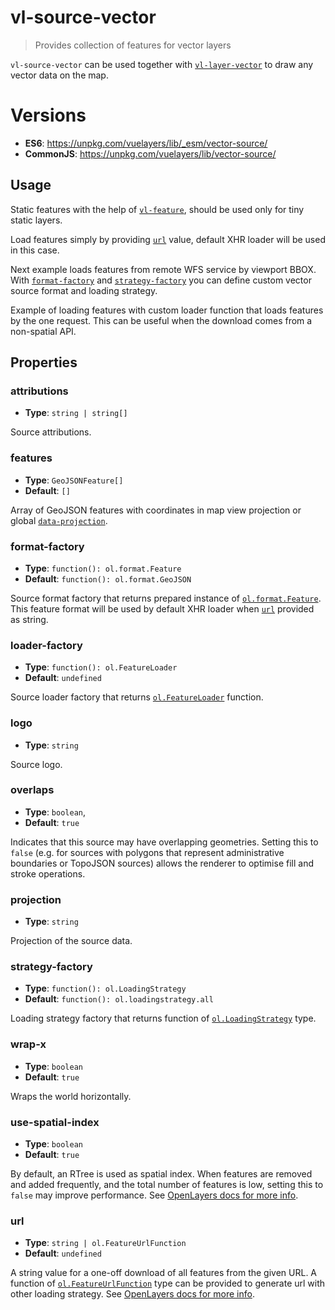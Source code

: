 # vl-source-vector

> Provides collection of features for vector layers

`vl-source-vector` can be used together with [`vl-layer-vector`](/docs/component/vector-layer.md) to
draw any vector data on the map.

# Versions

- **ES6**: https://unpkg.com/vuelayers/lib/_esm/vector-source/
- **CommonJS**: https://unpkg.com/vuelayers/lib/vector-source/   

## Usage

Static features with the help of [`vl-feature`](/docs/component/feature.md), should be used only for tiny static layers.

<vuep template="#static-features-example"></vuep>

<script v-pre type="text/x-template" id="static-features-example">
<template>
  <vl-map style="height: 400px">
    <vl-view :zoom.sync="zoom" :center.sync="center" :rotation.sync="rotation"></vl-view>
  
    <vl-layer-tile>
      <vl-source-osm></vl-source-osm>
    </vl-layer-tile>
    
    <vl-layer-vector>
      <vl-source-vector>
        <vl-feature>
          <vl-geom-circle :coordinates="[0, 0]" :radius="1000000"></vl-geom-circle>
          <vl-style-box>
            <vl-style-stroke color="blue"></vl-style-stroke>
            <vl-style-fill color="rgba(255,255,255,0.5)"></vl-style-fill>
            <vl-style-text text="I'm circle"></vl-style-text>
          </vl-style-box>
        </vl-feature>
        <vl-feature>
          <vl-geom-polygon :coordinates="[[[1000000, 1000000], [1000000, 5000000], [5000000, 5000000], [5000000, 1000000], [1000000, 1000000]]]"></vl-geom-polygon>
          <vl-style-box>
            <vl-style-stroke color="blue"></vl-style-stroke>
            <vl-style-fill color="rgba(255,255,255,0.5)"></vl-style-fill>
            <vl-style-text text="I'm polygon"></vl-style-text>
          </vl-style-box>
        </vl-feature>
      </vl-source-vector>
    </vl-layer-vector>
  </vl-map>
</template>

<script>
  export default {
    data () {
      return { 
        zoom: 2,
        center: [0, 0],
        rotation: 0,
      }
    },
  }
</script>
</script>

Load features simply by providing [`url`](/docs/component/vector-source.md#url) value, default XHR loader will be used in this
case.

<vuep template="#default-loader-example"></vuep>

<script v-pre type="text/x-template" id="default-loader-example">
<template>
  <vl-map style="height: 400px">
    <vl-view :zoom.sync="zoom" :center.sync="center" :rotation.sync="rotation"></vl-view>
  
    <vl-layer-tile>
      <vl-source-osm></vl-source-osm>
    </vl-layer-tile>
    
    <vl-layer-vector>
      <vl-source-vector url="https://openlayers.org/en/latest/examples/data/geojson/countries.geojson"></vl-source-vector>
    </vl-layer-vector>
  </vl-map>
</template>

<script>
  export default {
    data () {
      return { 
        zoom: 2,
        center: [0, 0],
        rotation: 0,
      }
    },
  }
</script>
</script>

Next example loads features from remote WFS service by viewport BBOX. With [`format-factory`](/docs/component/vector-source.md#format-factory) and 
[`strategy-factory`](/docs/component/vector-source.md#strategy-factory) you can define custom vector source format and loading strategy.

<vuep template="#wfs-example"></vuep>

<script v-pre type="text/x-template" id="wfs-example">
<template>
  <vl-map style="height: 400px">
    <vl-view :zoom.sync="zoom" :center.sync="center" :rotation.sync="rotation"></vl-view>
  
    <vl-layer-tile>
      <vl-source-osm></vl-source-osm>
    </vl-layer-tile>
    
    <vl-layer-vector>
      <vl-source-vector :url="urlFunction" :strategy-factory="loadingStrategyFactory"></vl-source-vector>
    </vl-layer-vector>
  </vl-map>
</template>

<script>
  export default {
    methods: {
      urlFunction (extent, resolution, projection) {
        return 'https://ahocevar.com/geoserver/wfs?service=WFS&' +
          'version=1.1.0&request=GetFeature&typename=osm:water_areas&' +
          'outputFormat=application/json&srsname=' + projection + '&' +
          'bbox=' + extent.join(',') + ',' + projection
      },
      loadingStrategyFactory () {
        // VueLayers.olExt available only in UMD build
        // in ES build it should be imported explicitly from 'vuelayers/lib/ol-ext' 
        return VueLayers.olExt.loadingBBox
      },
    },
    data () {
      return { 
        zoom: 12,
        center: [-8908887.277395891, 5381918.072437216],
        rotation: 0,
      }
    },
  }
</script>
</script>

Example of loading features with custom loader function that loads features by the one request. This can be useful 
when the download comes from a non-spatial API.

<vuep template="#custom-loader-example"></vuep>

<script v-pre type="text/x-template" id="custom-loader-example">
<template>
  <div>
    <vl-map :load-tiles-while-animating="true" :load-tiles-while-interacting="true" data-projection="EPSG:4326" style="height: 400px">
      <vl-view :zoom.sync="zoom" :center.sync="center" :rotation.sync="rotation"></vl-view>
      
      <vl-layer-tile>
        <vl-source-osm></vl-source-osm>
      </vl-layer-tile>
      
      <vl-layer-vector>
        <vl-source-vector :features.sync="features"></vl-source-vector>
      </vl-layer-vector>
    </vl-map>
    <p v-if="loading">
      Loading features, please wait...
    </p>
    <p v-if="features.length > 0">
      Loaded features: {{ features.map(feature => feature.id) }}
    </p>
  </div>
</template>

<script>
  export default {
    data () {
      return { 
        zoom: 2,
        center: [0, 0],
        rotation: 0,
        features: [],
        loading: false,
      }
    },
    mounted () {
      this.loading = true
      this.loadFeatures().then(features => {
        this.features = features.map(Object.freeze)
        this.loading = false
      })
    },
    methods: {
      // emulates external source
      loadFeatures () {
        return new Promise(resolve => {
          setTimeout(() => {
            // generate GeoJSON random features
            resolve([
              {
                type: "Feature",
                id: fakerator.misc.uuid(),
                geometry: {
                  type: 'Point',
                  coordinates: [5.44921875, 26.745610382199022],
                },
                properties: {
                  name: fakerator.names.name(),
                  country:  fakerator.address.country(),
                  city: fakerator.address.city(),
                  street: fakerator.address.street(),
                },
              },
              {
                type: "Feature",
                id: fakerator.misc.uuid(),
                geometry: {
                  type: 'Polygon',
                  coordinates: [
                    [
                      [
                        -23.37890625,
                        45.336701909968134,
                      ],
                      [
                        -49.39453125,
                        33.137551192346145,
                      ],
                      [
                        -47.4609375,
                        3.6888551431470478,
                      ],
                      [
                        -20.390625,
                        -8.059229627200192,
                      ],
                      [
                        -13.0078125,
                        20.138470312451155,
                      ],
                      [
                        -23.37890625,
                        45.336701909968134,
                      ],
                    ],
                  ],
                },
                properties: {
                  name: fakerator.names.name(),
                  country:  fakerator.address.country(),
                  city: fakerator.address.city(),
                  street: fakerator.address.street(),
                },
              },
              {
                type: "Feature",
                id: fakerator.misc.uuid(),
                geometry: {
                  type: "LineString",
                  coordinates: [
                    [
                      44.47265625,
                      -1.7575368113083125,
                    ],
                    [
                      23.5546875,
                      9.795677582829743,
                    ],
                    [
                      47.109375,
                      23.241346102386135,
                    ],
                    [
                      22.8515625,
                      33.137551192346145,
                    ],
                    [
                      48.33984375,
                      42.032974332441405,
                    ],
                    [
                      19.86328125,
                      48.574789910928864,
                    ],
                    [
                      47.8125,
                      56.65622649350222,
                    ],
                  ],
                },
                properties: {
                  name: fakerator.names.name(),
                  country:  fakerator.address.country(),
                  city: fakerator.address.city(),
                  street: fakerator.address.street(),
                },
              },
            ])
          }, 5000)
        })
      },
    },
  }
</script>
</script>

## Properties

### attributions

- **Type**: `string | string[]`

Source attributions.

### features

- **Type**: `GeoJSONFeature[]`
- **Default**: `[]`

Array of GeoJSON features with coordinates in map view projection or 
global [`data-projection`](/docs/quickstart.md#global-data-projection).

### format-factory

- **Type**: `function(): ol.format.Feature`
- **Default**: `function(): ol.format.GeoJSON`

Source format factory that returns prepared instance of [`ol.format.Feature`](http://openlayers.org/en/latest/apidoc/module-ol_format_Feature-FeatureFormat.html).
This feature format will be used by default XHR loader when [`url`](/docs/component/vector-source.md#url) provided as string.

### loader-factory

- **Type**: `function(): ol.FeatureLoader`
- **Default**: `undefined`

Source loader factory that returns [`ol.FeatureLoader`](http://openlayers.org/en/latest/apidoc/module-ol_featureloader.html) function.

### logo

- **Type**: `string`

Source logo.

### overlaps

- **Type**: `boolean`,
- **Default**: `true`

Indicates that this source may have overlapping geometries. Setting this to `false` (e.g. for sources with polygons that 
represent administrative boundaries or TopoJSON sources) allows the renderer to optimise fill and stroke operations. 

### projection

- **Type**: `string`

Projection of the source data.

### strategy-factory

- **Type**: `function(): ol.LoadingStrategy`
- **Default**: `function(): ol.loadingstrategy.all`

Loading strategy factory that returns function of [`ol.LoadingStrategy`](http://openlayers.org/en/latest/apidoc/module-ol_loadingstrategy.html) type.

### wrap-x

- **Type**: `boolean`
- **Default**: `true`

Wraps the world horizontally.

### use-spatial-index

- **Type**: `boolean`
- **Default**: `true`

By default, an RTree is used as spatial index. When features are removed and added frequently, and the total number of 
features is low, setting this to `false` may improve performance. See [OpenLayers docs for more info](http://openlayers.org/en/latest/apidoc/module-ol_source_Vector.html).

### url

- **Type**: `string | ol.FeatureUrlFunction`
- **Default**: `undefined`

A string value for a one-off download of all features from the given URL. A function of 
[`ol.FeatureUrlFunction`](http://openlayers.org/en/latest/apidoc/module-ol_featureloader.html#~FeatureUrlFunction) type can be provided 
to generate url with other loading strategy. See [OpenLayers docs for more info](http://openlayers.org/en/latest/apidoc/module-ol_source_Vector.html).
